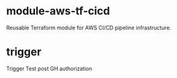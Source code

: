 # module-aws-tf-cicd
Reusable Terraform module for AWS CI/CD pipeline infrastructure.
# trigger
<!-- Trigger test: 2025-04-12 -->
Trigger Test post GH authorization

